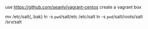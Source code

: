 use https://github.com/seanly/vagrant-centos create a vagrant box

mv /etc/salt{,.bak}
ln -s `pwd`/salt/etc /etc/salt
ln -s `pwd`/salt/roots/salt /srv/salt

